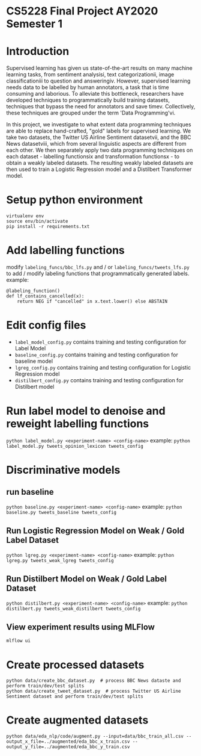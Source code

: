 # CS5228 Final Project AY2020 Semester 1  

# Introduction

Supervised learning has given us state-of-the-art results on many machine learning tasks, from sentiment analysisi, text categorizationii, image classificationiii to question and answeringiv. However, supervised learning needs data to be labelled by human annotators, a task that is time consuming and laborious. To alleviate this bottleneck, researchers have developed techniques to programmatically build training datasets, techniques that bypass the need for annotators and save timev. Collectively, these techniques are grouped under the term 'Data Programming'vi. 

In this project, we investigate to what extent data programming techniques are able to replace hand-crafted, "gold" labels for supervised learning. We take two datasets, the Twitter US Airline Sentiment datasetvii, and the BBC News datasetviii, which from several linguistic aspects are different from each other. We then separately apply two data programming techniques on each dataset - labelling functionsix and transformation functionsx - to obtain a weakly labeled datasets. The resulting weakly labeled datasets are then used to train a Logistic Regression model and a Distilbert Transformer model. 

# Setup python environment 
```
virtualenv env
source env/bin/activate
pip install -r requirements.txt
``` 

# Add labelling functions 
modify `labeling_funcs/bbc_lfs.py` and / or `labeling_funcs/tweets_lfs.py` to add / modify labeling functions that programmatically generated labels. 
example: 

```
@labeling_function()
def lf_contains_cancelled(x):
    return NEG if "cancelled" in x.text.lower() else ABSTAIN
```

# Edit config files 
- `label_model_config.py` contains training and testing configuration for Label Model
- `baseline_config.py` contains training and testing configuration for baseline model 
- `lgreg_config.py` contains training and testing configuration for Logistic Regression model 
- `distilbert_config.py` contains training and testing configuration for Distilbert model

# Run label model to denoise and reweight labelling functions 
`python label_model.py <experiment-name> <config-name>`
example: `python label_model.py tweets_opinion_lexicon tweets_config`

# Discriminative models 
## run baseline 
`python baseline.py <experiment-name> <config-name>`
example: `python baseline.py tweets_baseline tweets_config`

## Run Logistic Regression Model on Weak / Gold Label Dataset
`python lgreg.py <experiment-name> <config-name>`
example: `python lgreg.py tweets_weak_lgreg tweets_config`

## Run Distilbert Model on Weak / Gold Label Dataset
`python distilbert.py <experiment-name> <config-name>`
example: `python distilbert.py tweets_weak_distilbert tweets_config`

## View experiment results using MLFlow 
`mlflow ui` 

# Create processed datasets 
```
python data/create_bbc_dataset.py  # process BBC News dataste and perform train/dev/test splits
python data/create_tweet_dataset.py  # process Twitter US Airline Sentiment dataset and perform train/dev/test splits 
```

# Create augmented datasets 
`python data/eda_nlp/code/augment.py --input=data/bbc_train_all.csv --output_x_file=../augmented/eda_bbc_x_train.csv --output_y_file=../augmented/eda_bbc_y_train.csv`


